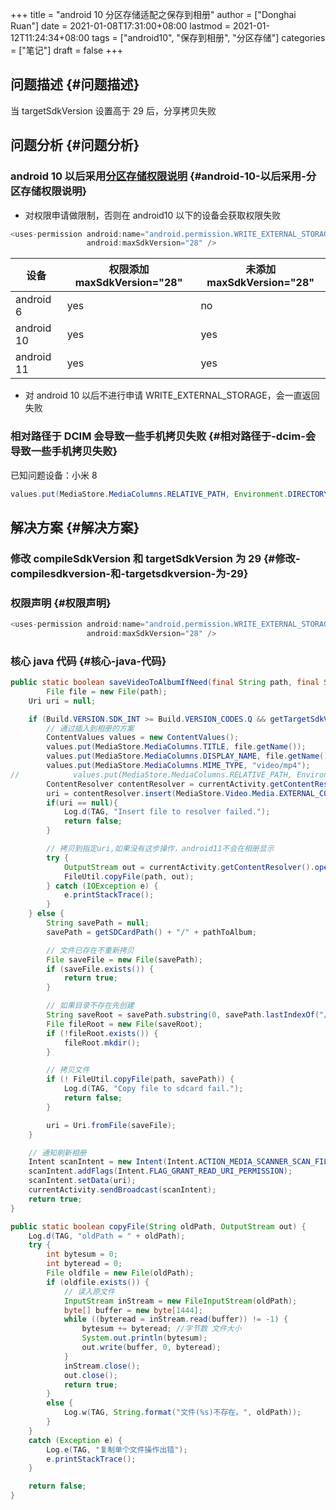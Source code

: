+++
title = "android 10 分区存储适配之保存到相册"
author = ["Donghai Ruan"]
date = 2021-01-08T17:31:00+08:00
lastmod = 2021-01-12T11:24:34+08:00
tags = ["android10", "保存到相册", "分区存储"]
categories = ["笔记"]
draft = false
+++

## 问题描述 {#问题描述}

当 targetSdkVersion 设置高于 29 后，分享拷贝失败
<!--more-->


## 问题分析 {#问题分析}


### android 10 以后采用[分区存储权限说明](https://developer.android.com/training/data-storage/shared/media) {#android-10-以后采用-分区存储权限说明}

-   对权限申请做限制，否则在 android10 以下的设备会获取权限失败

<!--listend-->

```java
<uses-permission android:name="android.permission.WRITE_EXTERNAL_STORAGE"
                 android:maxSdkVersion="28" />
```

| 设备       | 权限添加 maxSdkVersion="28" | 未添加 maxSdkVersion="28" |
|----------|-------------------------|------------------------|
| android 6  | yes                     | no                     |
| android 10 | yes                     | yes                    |
| android 11 | yes                     | yes                    |

-   对 android 10 以后不进行申请 WRITE\_EXTERNAL\_STORAGE，会一直返回失败


### 相对路径于 DCIM 会导致一些手机拷贝失败 {#相对路径于-dcim-会导致一些手机拷贝失败}

已知问题设备：小米 8

```java
values.put(MediaStore.MediaColumns.RELATIVE_PATH, Environment.DIRECTORY_DCIM)
```


## 解决方案 {#解决方案}


### 修改 compileSdkVersion 和 targetSdkVersion 为 29 {#修改-compilesdkversion-和-targetsdkversion-为-29}


### 权限声明 {#权限声明}

```java
<uses-permission android:name="android.permission.WRITE_EXTERNAL_STORAGE"
                 android:maxSdkVersion="28" />
```


### 核心 java 代码 {#核心-java-代码}

```java
public static boolean saveVideoToAlbumIfNeed(final String path, final String pathToAlbum) {
        File file = new File(path);
    Uri uri = null;

    if (Build.VERSION.SDK_INT >= Build.VERSION_CODES.Q && getTargetSdkVersion() >= Build.VERSION_CODES.Q) {
        // 通过插入到相册的方案
        ContentValues values = new ContentValues();
        values.put(MediaStore.MediaColumns.TITLE, file.getName());
        values.put(MediaStore.MediaColumns.DISPLAY_NAME, file.getName());
        values.put(MediaStore.MediaColumns.MIME_TYPE, "video/mp4");
//            values.put(MediaStore.MediaColumns.RELATIVE_PATH, Environment.DIRECTORY_DCIM);
        ContentResolver contentResolver = currentActivity.getContentResolver();
        uri = contentResolver.insert(MediaStore.Video.Media.EXTERNAL_CONTENT_URI, values);
        if(uri == null){
            Log.d(TAG, "Insert file to resolver failed.");
            return false;
        }

        // 拷贝到指定uri,如果没有这步操作，android11不会在相册显示
        try {
            OutputStream out = currentActivity.getContentResolver().openOutputStream(uri);
            FileUtil.copyFile(path, out);
        } catch (IOException e) {
            e.printStackTrace();
        }
    } else {
        String savePath = null;
        savePath = getSDCardPath() + "/" + pathToAlbum;

        // 文件已存在不重新拷贝
        File saveFile = new File(savePath);
        if (saveFile.exists()) {
            return true;
        }

        // 如果目录不存在先创建
        String saveRoot = savePath.substring(0, savePath.lastIndexOf("/"));
        File fileRoot = new File(saveRoot);
        if (!fileRoot.exists()) {
            fileRoot.mkdir();
        }

        // 拷贝文件
        if (! FileUtil.copyFile(path, savePath)) {
            Log.d(TAG, "Copy file to sdcard fail.");
            return false;
        }

        uri = Uri.fromFile(saveFile);
    }

    // 通知刷新相册
    Intent scanIntent = new Intent(Intent.ACTION_MEDIA_SCANNER_SCAN_FILE);
    scanIntent.addFlags(Intent.FLAG_GRANT_READ_URI_PERMISSION);
    scanIntent.setData(uri);
    currentActivity.sendBroadcast(scanIntent);
    return true;
}

public static boolean copyFile(String oldPath, OutputStream out) {
    Log.d(TAG, "oldPath = " + oldPath);
    try {
        int bytesum = 0;
        int byteread = 0;
        File oldfile = new File(oldPath);
        if (oldfile.exists()) {
            // 读入原文件
            InputStream inStream = new FileInputStream(oldPath);
            byte[] buffer = new byte[1444];
            while ((byteread = inStream.read(buffer)) != -1) {
                bytesum += byteread; //字节数 文件大小
                System.out.println(bytesum);
                out.write(buffer, 0, byteread);
            }
            inStream.close();
            out.close();
            return true;
        }
        else {
            Log.w(TAG, String.format("文件(%s)不存在。", oldPath));
        }
    }
    catch (Exception e) {
        Log.e(TAG, "复制单个文件操作出错");
        e.printStackTrace();
    }

    return false;
}
```
